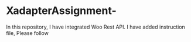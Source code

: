 # XadapterAssignment-
In this repository, I have integrated Woo Rest API. I have added instruction file, Please follow 
